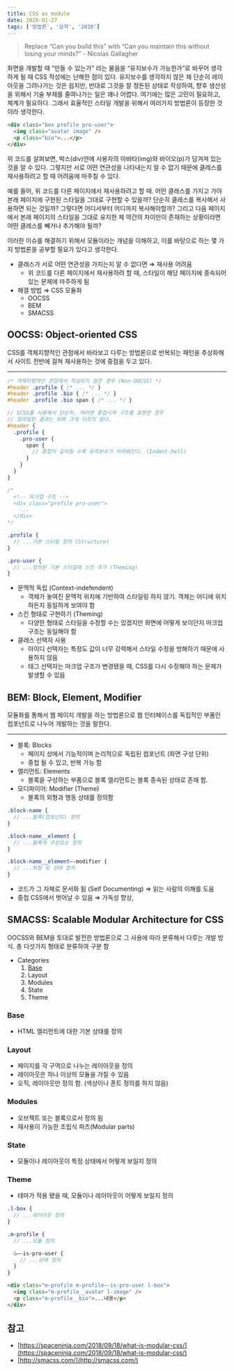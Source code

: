 ```yaml
---
title: CSS as module
date: 2020-01-27
tags: ['방법론', '요약', '2020']
---
```


> Replace “Can you build this” with “Can you maintain this without losing your minds?” - Nicolas Gallagher

화면을 개발할 때 “만들 수 있는가” 라는 물음을 “유지보수가 가능한가”로 바꾸어 생각하게 될 때 CSS 작성에는 난해한 점이 있다. 유지보수를 생각하지 않은 체 단순히 레이아웃을 그려나가는 것은 쉽지만, 반대로 그것을 잘 정돈된 상태로 작성하여, 향후 생산성을 위해서 기술 부채를 줄여나가는 일은 꽤나 어렵다. 여기에는 많은 고민이 필요하고, 체계가 필요하다. 그래서 효율적인 스타일 개발을 위해서 여러가지 방법론이 등장한 것이라 생각한다.

```html
<div class="box profile pro-user">
  <img class="avatar image" />
  <p class="bio">...</p>
</div>
```

위 코드를 살펴보면, 박스(div)안에 사용자의 아바타(img)와 바이오(p)가 담겨져 있는 것을 알 수 있다. 그렇지만 서로 어떤 연관성을 나타내는지 알 수 없기 때문에 클레스를 재사용하려고 할 때 어려움에 마주칠 수 있다. 

예를 들어, 위 코드를 다른 페이지에서 재사용하려고 할 때. 어떤 클래스를 가지고 가야 본래 페이지에 구현된 스타일을 그대로 구현할 수 있을까? 단순히 클레스를 복사해서 사용하면 되는 것일까? 그렇다면 어디서부터 어디까지 복사해야할까? 그리고 다음 페이지에서 본래 페이지의 스타일을 그대로 유지한 체 약간의 차이만이 존재하는 상황이라면 어떤 클레스를 빼거나 추가해야 될까?

이러한 이슈를 해결하기 위해서 모듈이라는 개념을 이해하고, 이를 바탕으로 하는 몇 가지 방법론을 공부할 필요가 있다고 생각한다.

* 클래스가 서로 어떤 연관성을 가지는지 알 수 없다면 ⇒ 재사용 어려움
  * 위 코드를 다른 페이지에서 재사용하려 할 때, 스타일이 해당 페이지에 종속되어 있는 문제에 마주하게 됨
* 해결 방법 ⇒ CSS 모듈화
  * OOCSS
  * BEM
  * SMACSS

## OOCSS: Object-oriented CSS

CSS를 객체지향적인 관점에서 바라보고 다루는 방법론으로 반복되는 패턴을 추상화해서 사이트 전반에 걸쳐 재사용하는 것에 중점을 두고 있다.

---



```css
/* 객체지향적인 관점에서 작성되지 않은 경우 (Non-OOCSS) */
#header .profile { /* ... */ }
#header .profile .bio { /* ... */ }
#header .profile .bio span { /* ... */ }
```

```scss
// SCSS를 사용해서 단순히, 여러번 중첩시켜 구조를 표현한 경우
// 컴파일된 결과는 위와 크게 다르지 않다.
#header {
  .profile {
    .pro-user {
      span {
        // 중첩이 깊어질 수록 유지보수가 어려워진다. (Indent-hell)
      }
    }
  }
}
```

```scss
/*
  <!-- 마크업 구조 -->
  <div class="profile pro-user">
    ...
  </div>
*/

.profile {
  // ...기본 스타일 정의 (Structure)
}

.pro-user {
  // ...정의된 기본 스타일에 스킨 추가 (Theming)
}
```

* 문맥적 독립 (Context-indefendent)
  * 객체가 놓여진 문맥적 위치에 기반하여 스타일링 하지 않기. 객체는 어디에 위치하든지 동일하게 보여야 함
* 스킨 형태로 구현하기 (Theming)
  * 다양한 형태로 스타일을 수정할 수는 있겠지만 화면에 어떻게 보이던지 마크업 구조는 동일해야 함
* 클레스 선택자 사용
  * 아이디 선택자는 특정도 값이 너무 강력해서 스타일 수정을 방해하기 때문에 사용하지 않음
  * 태그 선택자는 마크업 구조가 변경됐을 때, CSS를 다시 수정해야 하는 문제가 발생할 수 있음

## BEM: Block, Element, Modifier

모듈화를 통해서 웹 페이지 개발을 하는 방법론으로 웹 인터페이스를 독립적인 부품인 컴포넌트로 나누어 개발하는 것을 말한다.

---

* 블록: Blocks
  * 페이지 상에서 기능적이며 논리적으로 독립된 컴포넌트 (화면 구성 단위)
  * 중첩 될 수 있고, 반복 가능 함
* 엘리먼트: Elements
  * 블록을 구성하는 부품으로 블록 엘리먼트는 블록 종속된 상태로 존재 함.
* 모디파이어: Modifier (Theme)
  * 블록의 외형과 행동 상태를 정의함

```scss
.block-name {
  // ...블록(컴포넌트) 정의
}

.block-name__element {
  // ...블록의 구성요소 정의
}

.block-name__element—-modifier {
  // ...외형 및 상태 정의
}
```

* 코드가 그 자체로 문서화 됨 (Self Documenting) ⇒ 읽는 사람의 이해를 도움
* 중첩 CSS에서 벗어날 수 있음 ⇒ 가독성 향상, 

## SMACSS: Scalable Modular Architecture for CSS

OOCSS와 BEM을 토대로 발전한 방법론으로 그 사용에 따라 분류해서 다루는 개발 방식. 총 다섯가지 형태로 분류하여 구분 함

- Categories
  1. [Base](#Base)
  2. Layout
  3. Modules
  4. State
  5. Theme

### Base

- HTML 엘리먼트에 대한 기본 상태를 정의

### Layout

- 페이지를 각 구역으로 나누는 레이아웃을 정의
- 레이아웃은 하나 이상의 모듈을 가질 수 있음
- 오직, 레이아웃만 정의 함. (색상이나 폰트 정의를 하지 않음)

### Modules

- 오브젝트 또는 블록으로서 정의 됨
- 재사용이 가능한 조립식 파츠(Modular parts)

### State

- 모듈이나 레이아웃이 특정 상태에서 어떻게 보일지 정의

### Theme

- 테마가 적용 됐을 때, 모듈이나 레이아웃이 어떻게 보일지 정의

```scss
.l-box {
  // ...레이아웃 정의
}

.m-profile {
  // ...모듈 정의

  &—-is-pro-user {
    // ...상태 정의
  }
}
```

```html
<div class="m-profile m-profile—-is-pro-user l-box">
  <img class="m-profile__avatar l-image" />
  <p class="m-profile__bio">...내용</p>
</div>
```

## 참고

- [https://spaceninja.com/2018/09/18/what-is-modular-css/](https://spaceninja.com/2018/09/18/what-is-modular-css/)
- [http://smacss.com/](http://smacss.com/)
